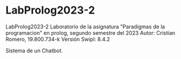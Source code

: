 # LabProlog2023-2

LabProlog2023-2 Laboratorio de la asignatura "Paradigmas de la programacion" en prolog, segundo semestre del 2023 Autor: Cristian Romero, 19.800.734-k Versión Swipl: 8.4.2

Sistema de un Chatbot.